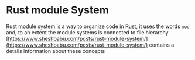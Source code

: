 # Rust module System

Rust module system is a way to organize code in Rust, it uses the words `mod` and, to an extent the module systems is connected to file hierarchy. [https://www.sheshbabu.com/posts/rust-module-system/](https://www.sheshbabu.com/posts/rust-module-system/) contains a details information about these concepts
